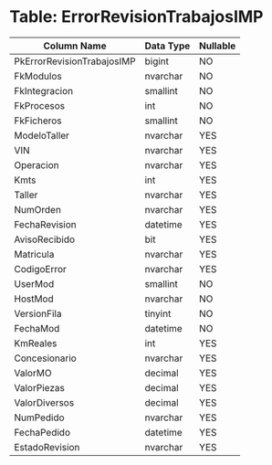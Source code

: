 # Table: ErrorRevisionTrabajosIMP

| Column Name | Data Type | Nullable |
|-------------|-----------|----------|
| PkErrorRevisionTrabajosIMP | bigint | NO |
| FkModulos | nvarchar | NO |
| FkIntegracion | smallint | NO |
| FkProcesos | int | NO |
| FkFicheros | smallint | NO |
| ModeloTaller | nvarchar | YES |
| VIN | nvarchar | YES |
| Operacion | nvarchar | YES |
| Kmts | int | YES |
| Taller | nvarchar | YES |
| NumOrden | nvarchar | YES |
| FechaRevision | datetime | YES |
| AvisoRecibido | bit | YES |
| Matricula | nvarchar | YES |
| CodigoError | nvarchar | YES |
| UserMod | smallint | NO |
| HostMod | nvarchar | NO |
| VersionFila | tinyint | NO |
| FechaMod | datetime | NO |
| KmReales | int | YES |
| Concesionario | nvarchar | YES |
| ValorMO | decimal | YES |
| ValorPiezas | decimal | YES |
| ValorDiversos | decimal | YES |
| NumPedido | nvarchar | YES |
| FechaPedido | datetime | YES |
| EstadoRevision | nvarchar | YES |
